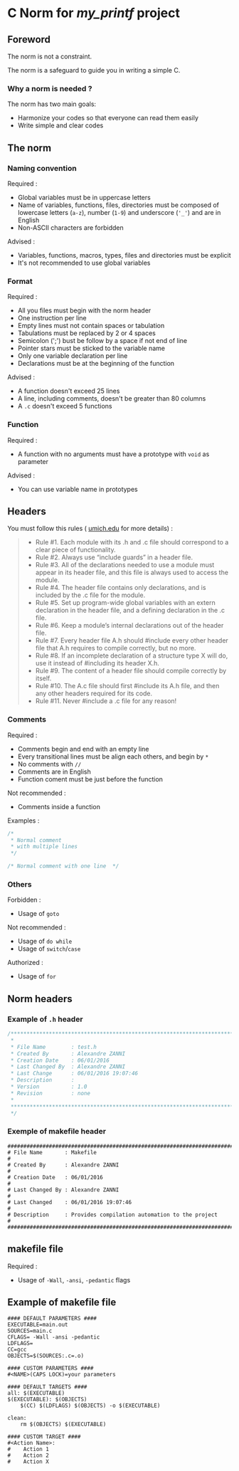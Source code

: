 # C Norm for *my_printf* project

## Foreword

The norm is not a constraint.

The norm is a safeguard to guide you in writing a simple C.

### Why a norm is needed ?

The norm has two main goals:

+ Harmonize your codes so that everyone can read them easily
+ Write simple and clear codes

## The norm

### Naming convention

Required :
* Global variables must be in uppercase letters
* Name of variables, functions, files, directories must be composed of lowercase letters (`a-z`), number (`1-9`) and underscore (`'_'`) and are in English
* Non-ASCII characters are forbidden

Advised :
* Variables, functions, macros, types, files and directories must be explicit
* It's not recommended to use global variables

### Format

Required :
* All you files must begin with the norm header
* One instruction per line
* Empty lines must not contain spaces or tabulation
* Tabulations must be replaced by 2 or 4 spaces
* Semicolon (';') bust be follow by a space if not end of line
* Pointer stars must be sticked to the variable name
* Only one variable declaration per line
* Declarations must be at the beginning of the function

Advised :
* A function doesn't exceed 25 lines
* A line, including comments, doesn't be greater than 80 columns
* A `.c` doesn't exceed 5 functions


### Function

Required :
* A function with no arguments must have a prototype with `void` as parameter

Advised :
* You can use variable name in prototypes

## Headers

You must follow this rules ( [umich.edu](http://umich.edu/~eecs381/handouts/CHeaderFileGuidelines.pdf) for more details) :
> + Rule #1. Each module with its .h and .c file should correspond to a clear piece of functionality.
> + Rule #2. Always use “include guards” in a header file.
> + Rule #3. All of the declarations needed to use a module must appear in its header file, and this file is always used to access the module.
> + Rule #4. The header file contains only declarations, and is included by the .c file for the module.
> + Rule #5. Set up program-wide global variables with an extern declaration in the header file, and a defining declaration in the .c file.
> + Rule #6. Keep a module’s internal declarations out of the header file.
> + Rule #7. Every header file A.h should #include every other header file that A.h requires to compile correctly, but no more.
> + Rule #8. If an incomplete declaration of a structure type X will do, use it instead of #including its header X.h.
> + Rule #9. The content of a header file should compile correctly by itself.
> + Rule #10. The A.c file should first #include its A.h file, and then any other headers required for its code.
> + Rule #11. Never #include a .c file for any reason!

### Comments

Required :
* Comments begin and end with an empty line
* Every transitional lines must be align each others, and begin by `*`
* No comments with `//`
* Comments are in English
* Function coment must be just before the function

Not recommended :
* Comments inside a function

Examples :

~~~ c
/*
 * Normal comment
 * with multiple lines
 */

/* Normal comment with one line  */
~~~

### Others

Forbidden :
* Usage of `goto`

Not recommended :
* Usage of `do while`
* Usage of `switch`/`case`

Authorized :
* Usage of `for`

## Norm headers

### Example of `.h` header

~~~ c
/******************************************************************************
 *
 * File Name        : test.h
 * Created By       : Alexandre ZANNI
 * Creation Date    : 06/01/2016
 * Last Changed By  : Alexandre ZANNI
 * Last Change      : 06/01/2016 19:07:46
 * Description      :
 * Version          : 1.0
 * Revision         : none
 *
 ******************************************************************************
 */
~~~

### Exemple of makefile header

~~~
###############################################################################
# File Name       : Makefile                                                  #
# Created By      : Alexandre ZANNI                                           #
# Creation Date   : 06/01/2016                                                #
# Last Changed By : Alexandre ZANNI                                           #
# Last Changed    : 06/01/2016 19:07:46                                       #
# Description     : Provides compilation automation to the project            #
###############################################################################
~~~

## makefile file

Required :
* Usage of `-Wall`, `-ansi`, `-pedantic` flags

## Example of makefile file
~~~ gherkin
#### DEFAULT PARAMETERS ####
EXECUTABLE=main.out
SOURCES=main.c
CFLAGS= -Wall -ansi -pedantic
LDFLAGS=
CC=gcc
OBJECTS=$(SOURCES:.c=.o)

#### CUSTOM PARAMETERS ####
#<NAME>(CAPS LOCK)=your parameters

#### DEFAULT TARGETS ####
all: $(EXECUTABLE)
$(EXECUTABLE): $(OBJECTS)
	$(CC) $(LDFLAGS) $(OBJECTS) -o $(EXECUTABLE)

clean:
    rm $(OBJECTS) $(EXECUTABLE)

#### CUSTOM TARGET ####
#<Action Name>:
#    Action 1
#    Action 2
#    Action X

~~~
